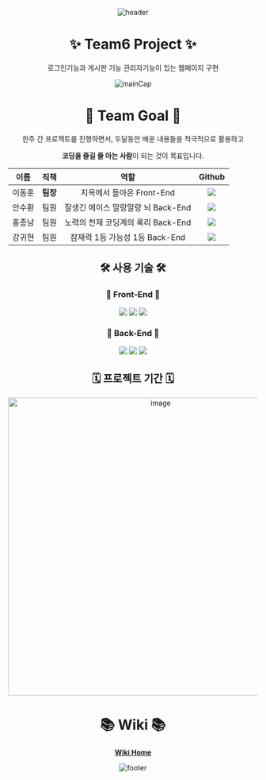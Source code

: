<div align="center">
  
![header](https://capsule-render.vercel.app/api?type=waving&color=timeGradient&height=200&section=header&text=안녕하세요!%20Team6입니다.%20🙌&fontSize=36&fontAlign=50&fontAlignY=40)

# ✨ Team6 Project ✨

로그인기능과 게시판 기능 관리자기능이 있는 웹페이지 구현 
  
![mainCap](https://user-images.githubusercontent.com/96301958/155878322-75123ea7-0c12-4ce7-9dae-25d07e46a421.gif)


 
# 👫 Team Goal 👫

한주 간 프로젝트를 진행하면서, 두달동안 배운 내용들을 적극적으로 활용하고
  
**코딩을 즐길 줄 아는 사람**이 되는 것이 목표입니다.

|  이름  |   직책   |   역할    |                                                                                                  Github                                                                                                   |
| :----: | :------: | :-------: | :-------------------------------------------------------------------------------------------------------------------------------------------------------------------------------------------------------: |
| 이동훈 | **팀장** | 지옥에서 돌아온 Front-End  |        <a href="https://github.com/green-kong"><img src="https://img.shields.io/badge/dev%2D%2Dkong-339933?style=flat-square&logo=github&logoColor=white&link=https://github.com/green-kong"/></a>        |
| 안수환 |   팀원   | 잘생긴 에이스 말랑말랑 뇌 Back-End | <a href="https://github.com/ash991213"><img src="https://img.shields.io/badge/ash991213-EA4AAA?style=flat-square&logo=github&logoColor=white&link=https://github.com/ash991213"/></a> |
| 홍종남 |   팀원   | 노력의 천재 코딩계의 록리 Back-End |    <a href="https://github.com/Hongjongnam"><img src="https://img.shields.io/badge/Hongjongnam-F5792A?style=flat-square&logo=github&logoColor=white&link=https://github.com/Hongjongnam"/></a>     |
| 강귀현 |   팀원   | 잠재력 1등 가능성 1등 Back-End  |            <a href="https://github.com/kangcodeis"><img src="https://img.shields.io/badge/kangcodeis-512BD4?style=flat-square&logo=github&logoColor=white&link=https://github.com/kangcodeis"/></a>             |

## 🛠 사용 기술 🛠

### 🎨 Front-End 🎨

<img src="https://img.shields.io/badge/HTML-E34F26?style=flat-square&logo=html5&logoColor=white"/></a>
<img src="https://img.shields.io/badge/CSS-1572B6?style=flat-square&logo=css3&logoColor=white"/></a>
<img src="https://img.shields.io/badge/Javascript-FFCD00?style=flat-square&logo=JavaScript&logoColor=white"/></a>

### 🧩 Back-End 🧩

<img src="https://img.shields.io/badge/Node.js-339933?style=flat-square&logo=node.js&logoColor=white"/></a>
<img src="https://img.shields.io/badge/MySQL-4479A1?style=flat-square&logo=mysql&logoColor=white"/></a>
<img src="https://img.shields.io/badge/Express-000000?style=flat-square&logo=express&logoColor=white"/></a>

## 🗓  프로젝트 기간 🗓

<img width="600" alt="image" src="https://user-images.githubusercontent.com/96301958/155877277-ca62d45f-0f1f-40d7-b2e1-4901f41c1585.png">

# 📚 Wiki 📚

[**Wiki Home**](https://github.com/green-kong/team6_login_board/wiki)

![footer](https://capsule-render.vercel.app/api?type=waving&color=timeGradient&height=170&section=footer&reversal=true&fontSize=26&fontAlign=85&animation=twinkling&fontAlignY=70&text=Cheers!)

</div>
